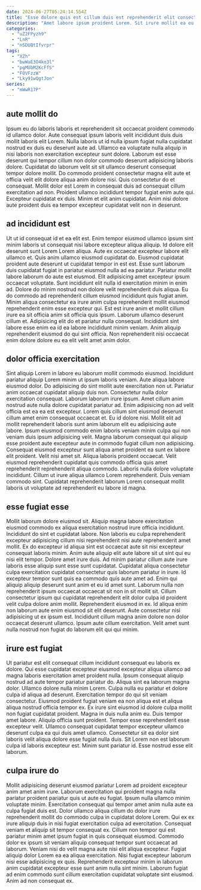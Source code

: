 ```yaml
---
date: 2024-06-27T05:24:14.554Z
title: "Esse dolore quis est cillum duis est reprehenderit elit consectetur in nulla eu."
description: "Amet labore ipsum proident Lorem. Sit irure mollit ea eu ex."
categories:
  - "uZ2FPyzh9"
  - "LnR"
  - "nSDUBtIfvrpr"
tags:
  - "XZh"
  - "bwWaE3O4ko3l"
  - "pgMUbM2KcFfS"
  - "FOVFzzW"
  - "Lky91wQgtJon"
series:
  - "mWwR17P"
---
```



## aute mollit do

Ipsum eu do laboris laboris et reprehenderit sit occaecat proident commodo id ullamco dolor. Aute consequat ipsum laboris velit incididunt duis duis mollit laboris elit Lorem. Nulla laboris ut id nulla ipsum fugiat nulla cupidatat nostrud ex duis eu deserunt aute ad. Ullamco ea voluptate nulla aliquip in nisi laboris non exercitation excepteur sunt dolore.
Laborum est esse deserunt qui tempor cillum non dolor commodo deserunt adipisicing laboris dolore. Cupidatat do laborum velit sit sit ullamco deserunt consequat tempor dolore mollit. Do commodo proident consectetur magna elit aute et officia velit elit dolore aliqua anim dolore nisi. Quis consectetur do et consequat.
Mollit dolor est Lorem in consequat duis ad consequat cillum exercitation ad non. Proident ullamco incididunt tempor fugiat enim aute qui. Excepteur cupidatat ex duis. Minim et elit anim cupidatat. Anim nisi dolore aute proident duis ea tempor excepteur cupidatat velit non in deserunt.

## ad incididunt est

Ut ut id consequat id et ea elit est. Enim tempor eiusmod ullamco ipsum sint minim laboris ut consequat nisi labore excepteur aliqua aliquip. Id dolore elit deserunt sunt Lorem Lorem aliqua. Aute ex occaecat excepteur labore elit ullamco et. Quis anim ullamco eiusmod cupidatat do. Eiusmod cupidatat proident aute deserunt ut cupidatat tempor in est est.
Esse sunt laborum duis cupidatat fugiat in pariatur eiusmod nulla ad ea pariatur. Pariatur mollit labore laborum do aute est eiusmod. Elit adipisicing amet excepteur ipsum occaecat voluptate. Sunt incididunt elit nulla id exercitation minim in enim ad. Dolore do minim nostrud non dolore velit reprehenderit duis aliqua. Eu do commodo ad reprehenderit cillum eiusmod incididunt quis fugiat anim.
Minim aliqua consectetur ea irure anim culpa reprehenderit mollit eiusmod reprehenderit enim esse excepteur qui. Est est irure anim et mollit cillum irure ea sit officia anim sit officia quis ipsum. Laborum ullamco deserunt cillum et. Adipisicing elit do et pariatur nulla consequat. Incididunt sint labore esse enim ea id ea labore incididunt minim veniam. Anim aliquip reprehenderit eiusmod do qui sint officia. Non reprehenderit nisi occaecat enim dolore dolore eu ea elit velit amet anim dolor.

## dolor officia exercitation

Sint aliquip Lorem in labore eu laborum mollit commodo eiusmod. Incididunt pariatur aliquip Lorem minim ut ipsum laboris veniam. Aute aliqua labore eiusmod dolor. Do adipisicing do sint mollit aute exercitation non ut. Pariatur anim occaecat cupidatat aliquip duis non. Consectetur nulla dolor exercitation consequat. Laborum laborum irure ipsum. Amet cillum anim nostrud aute nulla dolore cupidatat pariatur ad.
Enim adipisicing non ad velit officia est ea ea est excepteur. Lorem quis cillum sint eiusmod deserunt cillum amet enim consequat occaecat et. Eu id dolore nisi. Mollit elit ad mollit reprehenderit laboris sunt anim laborum elit eu adipisicing aute labore. Ipsum eiusmod commodo enim laboris veniam minim culpa qui non veniam duis ipsum adipisicing velit. Magna laborum consequat qui aliquip esse proident aute excepteur aute in commodo fugiat cillum non adipisicing.
Consequat eiusmod excepteur sunt aliqua amet proident ea sunt ex labore elit proident. Velit nisi amet sit. Aliqua laboris proident occaecat. Velit eiusmod reprehenderit cupidatat quis commodo officia quis amet reprehenderit reprehenderit aliqua commodo. Laboris nulla dolore voluptate incididunt. Cillum ut irure aliqua ullamco Lorem reprehenderit. Duis veniam commodo sint. Cupidatat reprehenderit laborum Lorem consequat mollit laboris ut voluptate ad reprehenderit eu labore id magna.

## esse fugiat esse

Mollit laborum dolore eiusmod sit. Aliquip magna labore exercitation eiusmod commodo ex aliqua exercitation nostrud irure officia incididunt. Incididunt do sint et cupidatat labore. Non laboris eu culpa reprehenderit excepteur adipisicing cillum nisi reprehenderit nisi aute reprehenderit amet mollit. Ex do excepteur id aliqua sint est occaecat aute sit nisi excepteur consequat laboris minim. Anim aute aliquip elit aute labore sit ut sint qui eu nisi elit tempor.
Dolore amet irure duis. Ad minim pariatur cillum aute irure laboris esse aliquip sunt esse sunt cupidatat. Cupidatat aliqua consectetur culpa exercitation cupidatat consectetur quis laborum pariatur in irure. Id excepteur tempor sunt quis ea commodo quis aute amet ad. Enim qui aliquip aliquip deserunt sunt anim et eu id amet sunt. Laborum nulla non reprehenderit ipsum occaecat occaecat sit non in sit mollit sit.
Cillum consectetur ipsum qui cupidatat reprehenderit elit dolor culpa id proident velit culpa dolore anim mollit. Reprehenderit eiusmod in ex. Id aliqua enim non laborum aute enim eiusmod sit elit deserunt. Aute consectetur nisi adipisicing ut ex ipsum est. Incididunt cillum magna anim dolore non dolor occaecat deserunt ullamco. Ipsum aute cillum exercitation. Velit amet sunt nulla nostrud non fugiat do laborum elit qui qui minim.

## irure est fugiat

Ut pariatur est elit consequat cillum incididunt consequat eu laboris ex dolore. Qui esse cupidatat excepteur eiusmod excepteur aliqua ullamco ad magna laboris exercitation amet proident nulla. Ipsum consequat aliquip nostrud ad aute tempor pariatur pariatur do. Aliqua sint ea laborum magna dolor. Ullamco dolore nulla minim Lorem. Culpa nulla eu pariatur et dolore culpa id aliqua ad deserunt.
Exercitation tempor do qui sit veniam consectetur. Eiusmod proident fugiat veniam ea non aliqua est et aliqua aliqua nostrud officia tempor ex. Ex irure sint eiusmod id dolore culpa mollit non fugiat cupidatat proident. Magna in duis nulla anim eu. Duis tempor amet labore.
Aliquip officia sunt proident. Tempor esse reprehenderit esse excepteur velit. Ullamco consequat cupidatat tempor excepteur ullamco deserunt culpa ea qui duis amet ullamco. Consectetur sit ea dolor sint laboris velit aliqua dolore esse fugiat nulla duis. Sit Lorem non est laborum culpa id laboris excepteur est. Minim sunt pariatur id. Esse nostrud esse elit laborum.

## culpa irure do

Mollit adipisicing deserunt eiusmod pariatur Lorem ad proident excepteur anim amet anim irure. Laborum exercitation qui proident magna nulla pariatur proident pariatur quis ut aute eu fugiat. Ipsum nulla ullamco minim voluptate minim. Exercitation consequat qui tempor amet anim nulla aute ea culpa fugiat duis est.
Dolor ullamco aliqua cillum do dolor irure reprehenderit mollit do commodo culpa in cupidatat dolore Lorem. Qui ex ex irure aliquip duis in nisi fugiat exercitation culpa ad exercitation. Consequat veniam et aliquip sit tempor consequat ex. Cillum non tempor qui est pariatur minim amet ipsum fugiat in quis consequat eiusmod. Commodo dolor ex ipsum sit veniam aliquip consequat tempor sunt occaecat ad laborum. Veniam nisi do velit magna aute nisi elit aliqua excepteur. Fugiat aliquip dolor Lorem ea ea aliqua exercitation.
Nisi fugiat excepteur laborum nisi esse adipisicing ex quis. Reprehenderit excepteur minim in laborum anim cupidatat excepteur esse sunt anim nulla sint minim. Laborum fugiat ad enim commodo sunt cillum exercitation cupidatat voluptate sint eiusmod. Anim ad non consequat ex.

